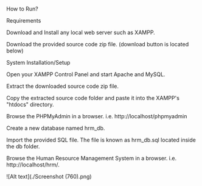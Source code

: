 How to Run?

Requirements

Download and Install any local web server such as XAMPP.

Download the provided source code zip file. (download button is located below)

System Installation/Setup

Open your XAMPP Control Panel and start Apache and MySQL.

Extract the downloaded source code zip file.

Copy the extracted source code folder and paste it into the XAMPP's "htdocs" directory.

Browse the PHPMyAdmin in a browser. i.e. http://localhost/phpmyadmin

Create a new database named hrm_db.

Import the provided SQL file. The file is known as hrm_db.sql located inside the db folder.

Browse the Human Resource Management System in a browser. i.e. http://localhost/hrm/.

![Alt text](./Screenshot (760).png)
